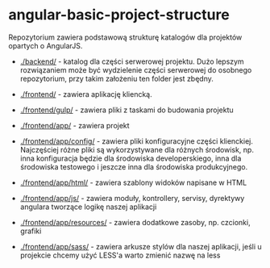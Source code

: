 # angular-basic-project-structure

Repozytorium zawiera podstawową strukturę katalogów dla projektów opartych o AngularJS.

- [./backend/](https://github.com/Mateusz-Stempniewicz/angular-basic-project-structure/tree/master/backend) - katalog dla części serwerowej projektu. Dużo lepszym rozwiązaniem może być wydzielenie części serwerowej do osobnego     repozytorium, przy takim założeniu ten folder jest zbędny.

- [./frontend/](https://github.com/Mateusz-Stempniewicz/angular-basic-project-structure/tree/master/frontend) - zawiera aplikację kliencką.

- [./frontend/gulp/](https://github.com/Mateusz-Stempniewicz/angular-basic-project-structure/tree/master/frontend/gulp) - zawiera pliki z taskami do budowania projektu

- [./frontend/app/](https://github.com/Mateusz-Stempniewicz/angular-basic-project-structure/tree/master/frontend/app) - zawiera projekt

- [./frontend/app/config/](https://github.com/Mateusz-Stempniewicz/angular-basic-project-structure/tree/master/frontend/app/config) - zawiera pliki konfiguracyjne części klienckiej. 
    Najczęściej różne pliki są wykorzystywane dla różnych środowisk, np. inna konfiguracja będzie dla środowiska developerskiego, 
    inna dla środowiska testowego i jeszcze inna dla środowiska produkcyjnego.
    
- [./frontend/app/html/](https://github.com/Mateusz-Stempniewicz/angular-basic-project-structure/tree/master/frontend/app/html) - zawiera szablony widoków napisane w HTML

- [./frontend/app/js/](https://github.com/Mateusz-Stempniewicz/angular-basic-project-structure/tree/master/frontend/app/js) - zawiera moduły, kontrollery, servisy, dyrektywy angulara tworzące logikę naszej aplikacji

- [./frontend/app/resources/](https://github.com/Mateusz-Stempniewicz/angular-basic-project-structure/tree/master/frontend/app/resources) - zawiera dodatkowe zasoby, np. czcionki, grafiki

- [./frontend/app/sass/](https://github.com/Mateusz-Stempniewicz/angular-basic-project-structure/tree/master/frontend/app/sass) - zawiera arkusze stylów dla naszej aplikacji, jeśli u projekcie chcemy użyć LESS'a warto zmienić nazwę na less
